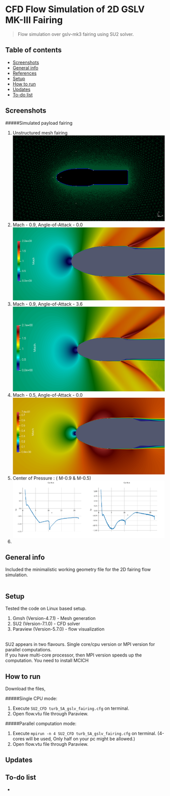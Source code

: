 # CFD Flow Simulation of 2D GSLV MK-III Fairing
> Flow simulation over gslv-mk3 fairing using SU2 solver.   

## Table of contents
* [Screenshots](#screenshots)
* [General info](#general-info)
* [References](#references)
* [Setup](#setup)
* [How to run ](#how)
* [Updates](#updates)
* [To-do list](#to-do)


## Screenshots
   
#####Simulated payload fairing 


1.  Unstructured mesh fairing  
![results](./img/gslv_fairing_mesh.png)   
2.  Mach - 0.9, Angle-of-Attack - 0.0  
![results](./img/M09_AOA0_mach.png)     
3.  Mach - 0.9, Angle-of-Attack - 3.6   
![results](./img/M09_AOA3_mach.png)         
4.  Mach - 0.5, Angle-of-Attack - 0.0   
![results](./img/M05_AOA0_mach.png)         
5.  Center of Pressure : ( M-0.9 & M-0.5)  
![results](./img/M09_M05Cp-vs-X.png)   
6. 

## General info
Included the minimalistic working geometry file for the 2D fairing flow simulation. 
&nbsp;   
&nbsp;    

## Setup
Tested the code on Linux based setup.    

1. Gmsh (Version-4.7.1) - Mesh generation
2. SU2 (Version-7.1.0) - CFD solver 
3. Paraview (Version-5.7.0) - flow visualization  

&nbsp;    
SU2 appears in two flavours. Single core/cpu version or MPI version for parallel computations.    
If you have multi-core processor, then MPI version speeds up the computation. You need to install MCICH   


## How to run   
Download the files,       

#####Single CPU mode:   
1.  Execute `SU2_CFD turb_SA_gslv_fairing.cfg` on terminal.    
2.  Open flow.vtu file through Paraview.    

#####Parallel computation mode:   
1.  Execute `mpirun -n 4 SU2_CFD turb_SA_gslv_fairing.cfg` on terminal. (4-cores will be used, Only half on your pc might be allowed.)   
2.  Open flow.vtu file through Paraview.  


## Updates   

## To-do list
* 

